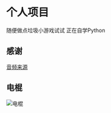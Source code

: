 # 个人项目
随便做点垃圾小游戏试试
正在自学Python
## 感谢
[音频来源](https://github.com/hua-zhi-wan/otto-hzys/tree/master)

## 电棍
![电棍](https://moegirl.icu/media/%E5%8F%A4%E7%A5%9E.png)
